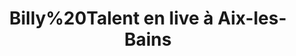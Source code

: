 ---
layout: live
title: "Billy%20Talent en live &agrave; Aix-les-Bains"
number: 148
liveid: ["billy-talent-aix-les-bains", "billy-talent-aix-les-bains"]
videoid: ["COHLaiu-DlY", "COHLaiu-DlY"]
qui: Billy%20Talent
ou: Aix-les-Bains
ip: 185.246.211.91
created_at: 2022-05-17T17:50:05.213Z
permalink: 148-["billy-talent-aix-les-bains", "billy-talent-aix-les-bains"]
---